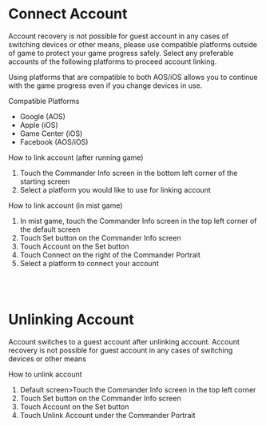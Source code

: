 # Connect Account

Account recovery is not possible for guest account in any cases of switching devices or other means, please use compatible platforms outside of game to protect your game progress safely.
Select any preferable accounts of the following platforms to proceed account linking.

Using platforms that are compatible to both AOS/iOS allows you to continue with the game progress even if you change devices in use.

Compatible Platforms
- Google (AOS)
- Apple (iOS)
- Game Center (iOS)
- Facebook (AOS/iOS)

How to link account (after running game) 
1. Touch the Commander Info screen in the bottom left corner of the starting screen
2. Select a platform you would like to use for linking account

How to link account (in mist game)
1. In mist game, touch the Commander Info screen in the top left corner of the default screen  
2. Touch Set button on the Commander Info screen
3. Touch Account on the Set button
4. Touch Connect on the right of the Commander Portrait
5. Select a platform to connect your account

<br>
<br>

# Unlinking Account

Account switches to a guest account after unlinking account.
Account recovery is not possible for guest account in any cases of switching devices or other means

How to unlink account
1. Default screen>Touch the Commander Info screen in the top left corner 
2. Touch Set button on the Commander Info screen
3. Touch Account on the Set button
4. Touch Unlink Account under the Commander Portrait
